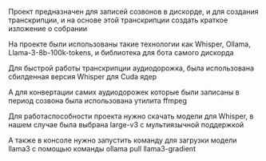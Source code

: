 Проект предназначен для записей созвонов в дискорде, и для создания транскрипции, и на основе этой транскрипции создать краткое изложение о собрании


На проекте были использованы такие технологии как Whisper, Ollama, Llama-3-8b-100k-tokens, и библиотека для бота самого дискорда

Для быстрой работы транскрипции аудиодорожка, была использована сбилденная версия Whisper для Cuda ядер

А для конвертации самих аудиодорожек которые были записаны в период созвона была использована утилита ffmpeg

Для работаспособности проекта нужно скачать модели для Whisper, в нашем случае была выбрана  large-v3 с мультиязычной поддержкой

А также в консоле нужно запустить команду для загрузки модели llama3 с помощью команды ollama pull llama3-gradient
